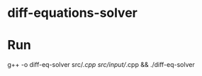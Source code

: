 # diff-equations-solver

# Run

g++ -o diff-eq-solver src/*.cpp src/input/*.cpp && ./diff-eq-solver

